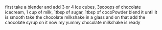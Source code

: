 first take a blender and add 3 or 4 ice cubes, 3scoops of chocolate icecream, 1 cup of milk, 1tbsp of sugar, 1tbsp of cocoPowder
blend it until it is smooth 
take the chocolate milkshake in a glass and on that add the chocolate syrup on it
now my yummy chocolate milkshake is ready
